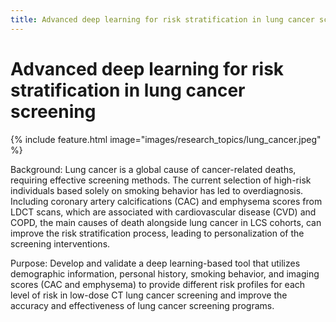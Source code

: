 ```yaml
---
title: Advanced deep learning for risk stratification in lung cancer screening
---
```


# <i class="Advanced deep learning for risk stratification in lung cancer screening"></i>Advanced deep learning for risk stratification in lung cancer screening

{%
  include feature.html
  image="images/research_topics/lung_cancer.jpeg"
%}


Background: Lung cancer is a global cause of cancer-related deaths, requiring effective screening methods. The current selection of high-risk individuals based solely on smoking behavior has led to overdiagnosis. Including coronary artery calcifications (CAC) and emphysema scores from LDCT scans, which are associated with cardiovascular disease (CVD) and COPD, the main causes of death alongside lung cancer in LCS cohorts, can improve the risk stratification process, leading to personalization of the screening interventions.

Purpose: Develop and validate a deep learning-based tool that utilizes demographic information, personal history, smoking behavior, and imaging scores (CAC and emphysema) to provide different risk profiles for each level of risk in low-dose CT lung cancer screening and improve the accuracy and effectiveness of lung cancer screening programs.
